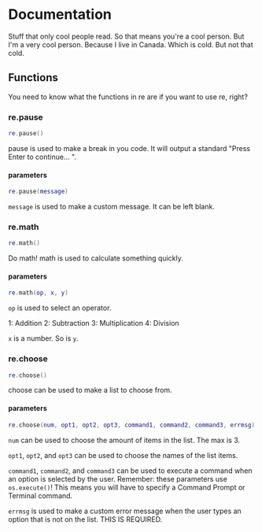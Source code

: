 # Documentation
Stuff that only cool people read. So that means you're a cool person. But I'm a very cool person. Because I live in Canada. Which is cold. But not that cold.

## Functions
You need to know what the functions in re are if you want to use re, right?

### re.pause
```lua
re.pause()
```
pause is used to make a break in you code. It will output a standard "Press Enter to continue... ".

#### parameters
```lua
re.pause(message)
```
`message` is used to make a custom message. It can be left blank.


### re.math
```lua
re.math()
```
Do math!
math is used to calculate something quickly.

#### parameters
```lua
re.math(op, x, y)
```
`op` is used to select an operator.

1: Addition
2: Subtraction
3: Multiplication
4: Division

`x` is a number. So is `y`.

### re.choose
```lua
re.choose()
```
choose can be used to make a list to choose from.

#### parameters
```lua
re.choose(num, opt1, opt2, opt3, command1, command2, command3, errmsg)
```
`num` can be used to choose the amount of items in the list. The max is 3.

`opt1`, `opt2`, and `opt3` can be used to choose the names of the list items.

`command1`, `command2`, and `command3` can be used to execute a command when an option is selected by the user. Remember: these parameters use `os.execute()`! This means you will have to specify a Command Prompt or Terminal command.

`errmsg` is used to make a custom error message when the user types an option that is not on the list. THIS IS REQUIRED.
